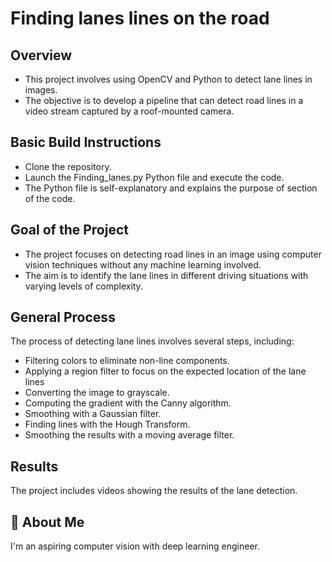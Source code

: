 
# Finding lanes lines on the road

## Overview

- This project involves using OpenCV and Python to detect lane lines in images.
- The objective is to develop a pipeline that can detect road lines in a video stream captured by a roof-mounted camera.

## Basic Build Instructions

- Clone the repository.
- Launch the Finding_lanes.py Python file and execute the code. 
- The Python file is self-explanatory and explains the purpose of section of the code.

## Goal of the Project

- The project focuses on detecting road lines in an image using computer vision techniques without any machine learning involved.
- The aim is to identify the lane lines in different driving situations with varying levels of complexity.

## General Process

The process of detecting lane lines involves several steps, including:
- Filtering colors to eliminate non-line components.
- Applying a region filter to focus on the expected location of the lane lines
- Converting the image to grayscale.
- Computing the gradient with the Canny algorithm.
- Smoothing with a Gaussian filter.
- Finding lines with the Hough Transform.
- Smoothing the results with a moving average filter.

## Results

The project includes videos showing the results of the lane detection.

## 🚀 About Me
I'm an aspiring computer vision with deep learning engineer.

